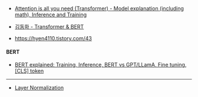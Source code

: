* [Attention is all you need (Transformer) - Model explanation (including math), Inference and Training](https://www.youtube.com/watch?v=bCz4OMemCcA)


* [김동화 - Transformer & BERT](https://www.youtube.com/watch?v=xhY7m8QVKjo)

* https://hyen4110.tistory.com/43



#### BERT ####

* [BERT explained: Training, Inference, BERT vs GPT/LLamA, Fine tuning, [CLS] token](https://www.youtube.com/watch?v=90mGPxR2GgY)


---

* [Layer Normalization](https://jaylala.tistory.com/entry/Normalization-Batch-Normalization-Layer-Normalization)
